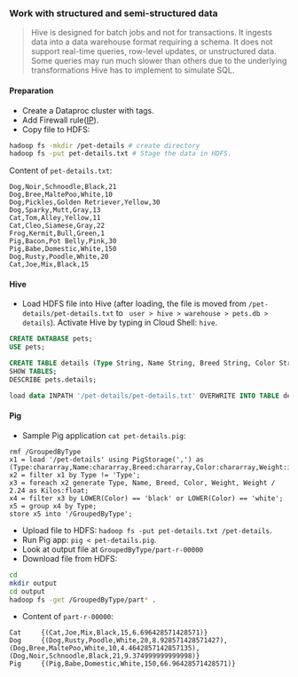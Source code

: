 ### Work with structured and semi-structured data
> Hive is designed for batch jobs and not for transactions. It ingests data into a data warehouse format requiring a schema. It does not support real-time queries, row-level updates, or unstructured data. Some queries may run much slower than others due to the underlying transformations Hive has to implement to simulate SQL.

#### Preparation
* Create a Dataproc cluster with tags.
* Add Firewall rule([IP](http://ip4.me/)).
* Copy file to HDFS:
```bash
hadoop fs -mkdir /pet-details # create directory
hadoop fs -put pet-details.txt # Stage the data in HDFS.
```
Content of `pet-details.txt`:
```
Dog,Noir,Schnoodle,Black,21
Dog,Bree,MaltePoo,White,10
Dog,Pickles,Golden Retriever,Yellow,30
Dog,Sparky,Mutt,Gray,13
Cat,Tom,Alley,Yellow,11
Cat,Cleo,Siamese,Gray,22
Frog,Kermit,Bull,Green,1
Pig,Bacon,Pot Belly,Pink,30
Pig,Babe,Domestic,White,150
Dog,Rusty,Poodle,White,20
Cat,Joe,Mix,Black,15
```

#### Hive
* Load HDFS file into Hive (after loading, the file is moved from `/pet-details/pet-details.txt` to ` user > hive > warehouse > pets.db > details`). Activate Hive by typing in Cloud Shell: `hive`.

```SQL
CREATE DATABASE pets;
USE pets;

CREATE TABLE details (Type String, Name String, Breed String, Color String, Weight Int) ROW FORMAT DELIMITED FIELDS TERMINATED BY ',';
SHOW TABLES;
DESCRIBE pets.details;

load data INPATH '/pet-details/pet-details.txt' OVERWRITE INTO TABLE details;
```

#### Pig
* Sample Pig application `cat pet-details.pig`:
```pig
rmf /GroupedByType
x1 = load '/pet-details' using PigStorage(',') as (Type:chararray,Name:chararray,Breed:chararray,Color:chararray,Weight:int);
x2 = filter x1 by Type != 'Type';
x3 = foreach x2 generate Type, Name, Breed, Color, Weight, Weight / 2.24 as Kilos:float;
x4 = filter x3 by LOWER(Color) == 'black' or LOWER(Color) == 'white';
x5 = group x4 by Type;
store x5 into '/GroupedByType';
```

* Upload file to HDFS: `hadoop fs -put pet-details.txt /pet-details`.
* Run Pig app: `pig < pet-details.pig`.
* Look at output file at `GroupedByType/part-r-00000`
* Download file from HDFS:
```bash
cd
mkdir output
cd output
hadoop fs -get /GroupedByType/part* .
```
* Content of `part-r-00000`:
```
Cat     {(Cat,Joe,Mix,Black,15,6.696428571428571)}
Dog     {(Dog,Rusty,Poodle,White,20,8.928571428571427),(Dog,Bree,MaltePoo,White,10,4.4642857142857135),(Dog,Noir,Schnoodle,Black,21,9.374999999999998)}
Pig     {(Pig,Babe,Domestic,White,150,66.96428571428571)}
```
